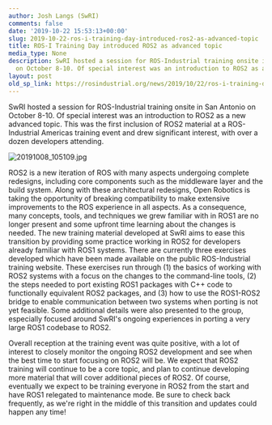 ```yaml
---
author: Josh Langs (SwRI)
comments: false
date: '2019-10-22 15:53:13+00:00'
slug: 2019-10-22-ros-i-training-day-introduced-ros2-as-advanced-topic
title: ROS-I Training Day introduced ROS2 as advanced topic
media_type: None
description: SwRI hosted a session for ROS-Industrial training onsite in San Antonio
  on October 8-10. Of special interest was an introduction to ROS2 as a new ...
layout: post
old_sp_link: https://rosindustrial.org/news/2019/10/22/ros-i-training-day-introduced-ros2-as-advanced-topic
---
```


SwRI hosted a session for ROS-Industrial training onsite in San Antonio on October 8-10. Of special interest was an introduction to ROS2 as a new advanced topic. This was the first inclusion of ROS2 material at a ROS-Industrial Americas training event and drew significant interest, with over a dozen developers attending.

![20191008_105109.jpg](https://images.squarespace-cdn.com/content/v1/51df34b1e4b08840dcfd2841/1571759579692-VSV1YGSE7YWG6QSB7CU2/20191008_105109.jpg)

ROS2 is a new iteration of ROS with many aspects undergoing complete redesigns, including core components such as the middleware layer and the build system. Along with these architectural redesigns, Open Robotics is taking the opportunity of breaking compatibility to make extensive improvements to the ROS experience in all aspects. As a consequence, many concepts, tools, and techniques we grew familiar with in ROS1 are no longer present and some upfront time learning about the changes is needed. The new training material developed at SwRI aims to ease this transition by providing some practice working in ROS2 for developers already familiar with ROS1 systems. There are currently three exercises developed which have been made available on the public ROS-Industrial training website. These exercises run through (1) the basics of working with ROS2 systems with a focus on the changes to the command-line tools, (2) the steps needed to port existing ROS1 packages with C++ code to functionally equivalent ROS2 packages, and (3) how to use the ROS1-ROS2 bridge to enable communication between two systems when porting is not yet feasible. Some additional details were also presented to the group, especially focused around SwRI's ongoing experiences in porting a very large ROS1 codebase to ROS2.

Overall reception at the training event was quite positive, with a lot of interest to closely monitor the ongoing ROS2 development and see when the best time to start focusing on ROS2 will be. We expect that ROS2 training will continue to be a core topic, and plan to continue developing more material that will cover additional pieces of ROS2. Of course, eventually we expect to be training everyone in ROS2 from the start and have ROS1 relegated to maintenance mode. Be sure to check back frequently, as we're right in the middle of this transition and updates could happen any time! 


